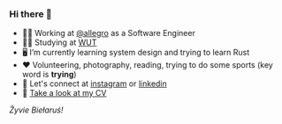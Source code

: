 <h3>Hi there 👋</h3>

- 👨‍💻 Working at [@allegro](https://allegro.pl) as a Software Engineer
- 👨‍🎓 Studying at [WUT](https://pw.edu.pl/engpw)
- 🖥 I’m currently learning system design and trying to learn Rust 
- ❤️ Volunteering, photography, reading, trying to do some sports (key word is **trying**) 
- 🤝 Let's connect at [instagram](https://www.instagram.com/erlobo/) or [linkedin](https://www.linkedin.com/in/kirylvolkau/) 
- 📎 [Take a look at my CV](/KirylVolkau_CV.pdf)

*Žyvie Biełaruś!*
